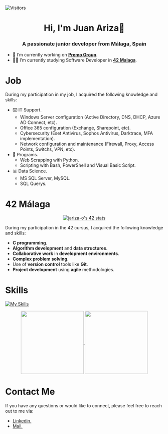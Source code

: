 ![Visitors](https://api.visitorbadge.io/api/visitors?path=https%3A%2F%2Fgithub.com%2Fjariza-o&countColor=%23f47373)
<h1 align="center">Hi, I'm Juan Ariza👋</h1>
<h3 align="center">A passionate junior developer from Málaga, Spain</h3>

- 🔭 I’m currently working on **<a href="https://www.linkedin.com/company/premo-group/"> Premo Group</a>**.
- 👨‍🎓 I’m currently studying Software Developer in **<a href="https://www.42malaga.com/"> 42 Malaga</a>**.
<h1>Job</h1>

During my participation in my job, I acquired the following knowledge and skills:
- ⌨️ IT Support.
    - Windows Server configuration (Active Directory, DNS, DHCP, Azure AD Connect, etc).
    - Office 365 configuration (Exchange, Sharepoint, etc).
    - Cybersecurity (Eset Antivirus, Sophos Antivirus, Darktrace, MFA implementation).
    - Network configuration and maintenance (Firewall, Proxy, Access Points, Switchs, VPN, etc).
- 📝 Programs.
    - Web Scrapping with Python.
    - Scripting with Bash, PowerShell and Visual Basic Script.
- 📊 Data Science.
    - MS SQL Server, MySQL.
    - SQL Querys.  
<h1>42 Málaga</h1>
<p align="center">
<a href="https://github.com/oakoudad/badge42"><img src="https://badge.mediaplus.ma/black/jariza-o?1337Badge=off&UM6P=off" alt="jariza-o's 42 stats" /></a>

During my participation in the 42 cursus, I acquired the following knowledge and skills:

- **C programming**.
- **Algorithm development** and **data structures**.
- **Collaborative work** in **development environments**.
- **Complex problem solving**.
- Use of **version control** tools like **Git**.
- **Project development** using **agile** methodologies.

<h1>Skills</h1>

[![My Skills](https://skillicons.dev/icons?i=c,python,mysql,git,vscode,linux,vim,azure,bash)](https://skillicons.dev)

<p align="center">
<a href="https://github.com/jariza-o/github-readme-stats">
  <img height=200 align="center" src="https://github-readme-stats.vercel.app/api?username=jariza-o" />
</a>
<a href="https://github.com/jariza-o/convoychat">
  <img height=200 align="center" src="https://github-readme-stats.vercel.app/api/top-langs?username=jariza-o&layout=compact&langs_count=8&card_width=320" />
</a>

<h1>Contact Me</h1>
If you have any questions or would like to connect, please feel free to reach out to me via:

- <a href="https://www.linkedin.com/in/jariza-o"> Linkedin.</a>
- <a href="mailto:juanarizaordonez@gmail.com?Subject=Contacto%20desde%20GitHub."> Mail.</a>


